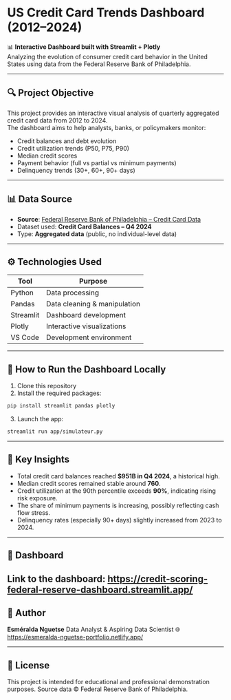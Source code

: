 
# US Credit Card Trends Dashboard (2012–2024)

📊 **Interactive Dashboard built with Streamlit + Plotly**  
Analyzing the evolution of consumer credit card behavior in the United States using data from the Federal Reserve Bank of Philadelphia.

---

## 🔍 Project Objective

This project provides an interactive visual analysis of quarterly aggregated credit card data from 2012 to 2024.  
The dashboard aims to help analysts, banks, or policymakers monitor:

- Credit balances and debt evolution  
- Credit utilization trends (P50, P75, P90)  
- Median credit scores  
- Payment behavior (full vs partial vs minimum payments)  
- Delinquency trends (30+, 60+, 90+ days)

---

## 📊 Data Source

- **Source**: [Federal Reserve Bank of Philadelphia – Credit Card Data](https://www.philadelphiafed.org/surveys-and-data/large-bank-credit-card-and-mortgage-data)
- Dataset used: **Credit Card Balances – Q4 2024**
- Type: **Aggregated data** (public, no individual-level data)

---

## ⚙️ Technologies Used

| Tool         | Purpose                          |
|--------------|----------------------------------|
| Python       | Data processing                  |
| Pandas       | Data cleaning & manipulation     |
| Streamlit    | Dashboard development            |
| Plotly       | Interactive visualizations       |
| VS Code      | Development environment          |

---

## 🚀 How to Run the Dashboard Locally

1. Clone this repository  
2. Install the required packages:

```bash
pip install streamlit pandas plotly
```

3. Launch the app:

```bash
streamlit run app/simulateur.py
```

---

## 🧠 Key Insights

* Total credit card balances reached **\$951B in Q4 2024**, a historical high.
* Median credit scores remained stable around **760**.
* Credit utilization at the 90th percentile exceeds **90%**, indicating rising risk exposure.
* The share of minimum payments is increasing, possibly reflecting cash flow stress.
* Delinquency rates (especially 90+ days) slightly increased from 2023 to 2024.

---

## 📸 Dashboard

Link to the dashboard: https://credit-scoring-federal-reserve-dashboard.streamlit.app/
---

## 🧾 Author

**Esméralda Nguetse**
Data Analyst & Aspiring Data Scientist
🌐 https://esmeralda-nguetse-portfolio.netlify.app/

---

## 🪪 License

This project is intended for educational and professional demonstration purposes.
Source data © Federal Reserve Bank of Philadelphia.
